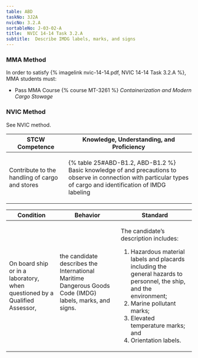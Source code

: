 ```yaml
---
table: ABD
taskNo: 3J2A
nvicNo: 3.2.A 
sortableNo: J-03-02-A
title:  NVIC 14-14 Task 3.2.A
subtitle:  Describe IMDG labels, marks, and signs
---
```



### MMA Method

In order to satisfy  {% imagelink nvic-14-14.pdf, NVIC 14-14 Task 3.2.A %}, MMA students must:

* Pass MMA Course {% course MT-3261 %}  *Containerization and Modern Cargo Stowage*


### NVIC Method

<a onclick="togglevisibility('nvic_methods')" >See NVIC method.</a>

<div id='nvic_methods' class='hide'>

<table>
<thead>
<tr>
<th class='forty'> STCW Competence </th>
<th class='sixty'> Knowledge, Understanding, and Proficiency </th>
</tr>
</thead>




<tbody>
<tr><td markdown='1'>

Contribute to the handling of cargo and stores

</td><td markdown='1'>

{% table 25#ABD-B1.2, ABD-B1.2 %} Basic knowledge of and precautions to observe in connection with particular types of cargo and identification of IMDG labeling

</td></tr>


</tbody>
</table>


<table>
<thead>
<tr><th class='twenty'>  Condition </th><th class='twenty'> Behavior </th><th  class='sixty'>Standard </th></tr>
</thead>
<tbody >



<tr><td markdown='1'>

On board ship or in a laboratory, when questioned by a Qualified Assessor,

</td><td markdown='1'>

the candidate describes the International Maritime Dangerous Goods Code (IMDG) labels, marks, and signs.

<br>

<div class="tooltip" markdown='1'>



</div>


</td><td markdown='1'>

The candidate’s description includes:

1. Hazardous material labels and placards including the general hazards to personnel, the ship, and the environment;
2. Marine pollutant marks;
3. Elevated temperature marks; and
4. Orientation labels. 

</td></tr>
</tbody>
</table>
</div>
